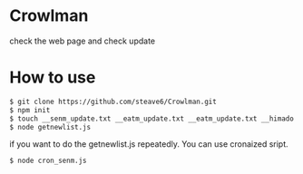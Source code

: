 # Crowlman
check the web page and check update

# How to use
```bash
$ git clone https://github.com/steave6/Crowlman.git
$ npm init
$ touch __senm_update.txt __eatm_update.txt __eatm_update.txt __himado.txt
$ node getnewlist.js
```

if you want to do the getnewlist.js repeatedly. You can use cronaized sript.
```
$ node cron_senm.js
```
